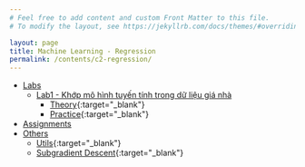 ```yaml
---
# Feel free to add content and custom Front Matter to this file.
# To modify the layout, see https://jekyllrb.com/docs/themes/#overriding-theme-defaults

layout: page
title: Machine Learning - Regression
permalink: /contents/c2-regression/
---
```


- [Labs](#)
  - [Lab1 - Khớp mô hình tuyến tính trong dữ liệu giá nhà](#)
    - [Theory](lab-1-theory.html){:target="_blank"}
    - [Practice](lab-1.html){:target="_blank"}
- [Assignments](#)
- [Others](#)
    - [Utils](utils-doc.html){:target="_blank"}
    - [Subgradient Descent](Subgradient-Descent.html){:target="_blank"}